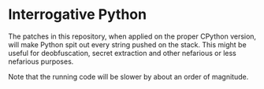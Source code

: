 # Interrogative Python
The patches in this repository, when applied on the proper CPython version, will make Python spit out every string pushed on the stack. This might be useful for deobfuscation, secret extraction and other nefarious or less nefarious purposes.

Note that the running code will be slower by about an order of magnitude.
